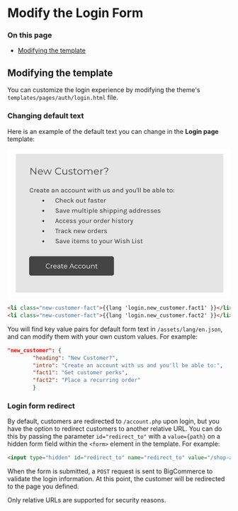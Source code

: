 # Modify the Login Form
<div class="otp" id="no-index">

### On this page
- [Modifying the template](#modifying-the-template)
</div>

## Modifying the template
You can customize the login experience by modifying the theme's `templates/pages/auth/login.html` file.

### Changing default text
Here is an example of the default text you can change in the **Login page** template:

![New customer facts](https://raw.githubusercontent.com/bigcommerce/dev-docs/master/assets/images/new_customer.png "New customer facts.")

```html
<li class="new-customer-fact">{{lang 'login.new_customer.fact1' }}</li>
<li class="new-customer-fact">{{lang 'login.new_customer.fact2' }}</li>
```
You will find key value pairs for default form text in `/assets/lang/en.json`, and can modify them with your own custom values. For example:

```json
"new_customer": {
        "heading": "New Customer?",
        "intro": "Create an account with us and you'll be able to:",
        "fact1": "Get customer perks",
        "fact2": "Place a recurring order"
        }
```

### Login form redirect
By default, customers are redirected to `/account.php` upon login, but you have the option to redirect customers to another relative URL. You can do this by passing the parameter `id="redirect_to"` with a `value={path}` on a hidden form field within the `<form>` element in the template. For example:

```html
<input type="hidden" id="redirect_to" name="redirect_to" value="/shop-all">
```
When the form is submitted, a `POST` request is sent to BigCommerce to validate the login information. At this point, the customer will be redirected to the page you defined.

Only relative URLs are supported for security reasons.
